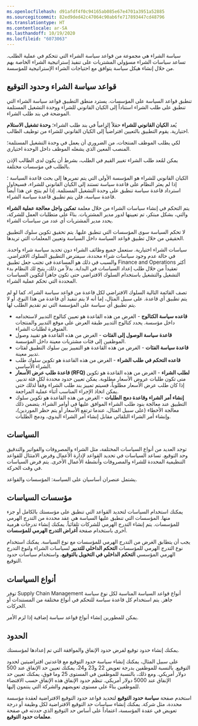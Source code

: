 ```yaml
---
ms.openlocfilehash: d91afdf4f0c94165ab085e67e4701a3951a52885
ms.sourcegitcommit: 82ed9ded42c47064c90ab6fe717893447cd48796
ms.translationtype: HT
ms.contentlocale: ar-SA
ms.lasthandoff: 10/19/2020
ms.locfileid: "6073063"
---
```

سياسة الشراء هي مجموعة من قواعد سياسة الشراء التي تتحكم في عملية الطلب. تساعد سياسات الشراء مسؤولي المشتريات على تنفيذ إستراتيجية الشراء الخاصة بهم من خلال إنشاء هيكل سياسة يتوافق مع احتياجات الشراء الإستراتيجية للمؤسسة.

## <a name="purchasing-policy-rules-and-signing-limits"></a>قواعد سياسة الشراء وحدود التوقيع 

تنطبق قواعد السياسة على المؤسسات. يسترد منطق التطبيق قواعد سياسة الشراء التي تنطبق على طلب الشراء استناداً إلى الكيان القانوني للشراء ووحدة التشغيل المستلمة الموضحة في بند طلب الشراء.

يُعد **الكيان القانوني للشراء** حقلاً إلزامياً في بند طلب الشراء؛ **وحدة تشغيل الاستلام** اختيارية. يقوم التطبيق بالتعيين افتراضياً إلى الكيان القانوني للشراء من توظيف الطالب.

لكي يطلب الموظف المنتجات، من الضروري أن يعمل في وحدة التشغيل المستلمة؛ المنصب المعين الذي يشغله الموظف داخل الوحدة اختياري.

يمكن لمُعد طلب الشراء تغيير القيم في الطلب، بشرط أن يكون لدى الطالب الإذن بالطلب في مؤسسات مختلفة.
 
الكيان القانوني للشراء هو المؤسسة الأولى التي يتم تمريرها إلى بحث قاعدة السياسة ؛ إذا لم يعثر النظام على قاعدة سياسة تستند إلى الكيان القانوني للشراء، فسيحاول استرداد قاعدة سياسة تنطبق على وحدة التشغيل المستلمة. إذا لم ينتج عن هذا أيضاً قاعدة سياسة، فلن يتم تطبيق قاعدة سياسة الشراء.

يتم التحكم في إنشاء سياسات الشراء من خلال معلمة **تمكين واجل معالجة عملية الشراء** والتي، بشكل مبتكر، تم تعيينها لدور مدير المشتريات. بناءً على متطلبات العمل للشركة، يحدد مدير المشتريات أي عدد من سياسات الشراء.

لا تحكم السياسة سوى المؤسسات التي تنطبق عليها. يتم تحقيق تكوين سلوك التطبيق الحقيقي من خلال تطبيق قواعد السياسة داخل السياسة وتعيين المعلمات التي تريدها.

سياسات الشراء اختيارية. ستعمل جميع وظائف الشراء دون تحديد سياسة شراء واحدة. في حالة عدم وجود سياسات شراء محددة، سيفترض التطبيق السلوك الافتراضي. والسبب في ذلك هو المساعدة في تجنب جعل تطبيق Finance and Operations أكثر تعقيداً من خلال طلب إعداد السياسات في البداية. بدلاً من ذلك، يتيح لك النظام بدء التشغيل والتشغيل باستخدام السلوك الافتراضي حتى تكون جاهزاً لتكوين السياسات المحددة التي تحكم عملية الشراء.

تصف القائمة التالية السلوك الافتراضي لكل قاعدة من قواعد سياسة الشراء، كما لو لم يتم تطبيق أي قاعدة. على سبيل المثال، إما أنه لا يتم تنفيذ أي قاعدة من هذا النوع، أو لا يتم تطبيق أي سياسة على المؤسسة التي تم تقديم الطلب لها.

-   **قاعده سياسة الكتالوج** - الغرض من هذه القاعدة هو تعيين كتالوج التدبير لاستخدامه داخل مؤسسة. يحدد كتالوج التدبير طبقة العرض على موقع التدبير والمنتجات المتوفرة لطلبات الشراء.
-   **قاعدة سياسة الوصول إلى الفئات** - الغرض من هذه القاعدة هو تقييد وصول الموظفين إلى فئات مشتريات معينة داخل المؤسسة.
-   **قاعدة سياسة الفئات** - الغرض من هذه القاعدة هو التمييز بين سلوك التطبيق لفئات تدبير معينة.
-   **قاعده التحكم في طلب الشراء** - الغرض من هذه القاعدة هو تكوين سلوك طلب الشراء الأساسي.
-   **قاعدة طلب عرض الأسعار (RFQ) لطلب الشراء** - الغرض من هذه القاعدة هو تكوين متى تكون طلبات عروض الأسعار مطلوبة. يمكن تعيين حدود محددة لكل فئة تدبير. إذا كان طلب عرض الأسعار مطلوباً، فسيتم تمييز بند طلب الشراء وفقاً لذلك حتى يمكن اتخاذ الإجراء المناسب أثناء عملية المراجعة.
-   **إنشاء أمر الشراء وقاعدة دمج الطلبات** - الغرض من هذه القاعدة هو تكوين سلوك التطبيق عند معالجة بنود طلب الشراء الموافق عليها في أوامر الشراء.
    يتضمن ذلك معالجة الأخطاء (على سبيل المثال، عندما ترتفع الأسعار أو يتم حظر الموردين)، وإنشاء أمر الشراء التلقائي مقابل إنشاء أمر الشراء اليدوي، ودمج الطلبات.

## <a name="policies"></a>السياسات 

توجد العديد من أنواع السياسات المختلفة، مثل الشراء والمصروفات والفواتير والتدقيق وحد التوقيع. تساعد السياسات في تحديد القواعد لإدارة الأعمال وفرض الامتثال للقواعد التنظيمية المحددة للشراء والمصروفات وأنشطة الأعمال الأخرى. يتم فرض السياسات في وقت الحركة.

يشتمل عنصران أساسيان على السياسة: المؤسسات والقواعد.

## <a name="policy-organizations"></a>مؤسسات السياسات 

يمكنك استخدام السياسات لتحديد القواعد التي تنطبق على مؤسستك بالكامل أو جزء منها. المؤسسات التي تنطبق عليها السياسة هي عقد محددة من التدرج الهرمي للمؤسسات. يتم إنشاء التدرج الهرمي للشركات تلقائياً. يمكنك إنشاء تدرجات هرمية أخرى باستخدام صفحة **أغراض التدرج الهرمي للمؤسسات**.

يجب أن يتطابق الغرض من التدرج الهرمي للمؤسسات مع نوع السياسة.
يمكنك استخدام نوع التدرج الهرمي للمؤسسات **التحكم الداخلي للتدبير** لسياسات الشراء ولنوع التدرج الهرمي المؤسسي **التحكم الداخلي في التخويل بالتوقيع**، واستخدام سياسات حدود التوقيع.

## <a name="policy-types"></a>أنواع السياسات 

توفر Supply Chain Management أنواع قواعد السياسة المناسبة لكل نوع سياسة جاهز. يتم استخدام كل قاعدة سياسة للتحكم في أنواع مختلفة من المستندات أو الحركات.

يمكن للمطورين إنشاء أنواع قواعد سياسة إضافية إذا لزم الأمر.

## <a name="limits"></a>الحدود 

يمكنك إنشاء حدود توقيع لفرض حدود الإنفاق والموافقة التي تم إعدادها لمؤسستك.

على سبيل المثال، يمكنك إنشاء سياسة حدود التوقيع مع قاعدتين افتراضيتين لحدود التوقيع. بالنسبة للموظفين بدرجة تعويض 22 و23 و24، يمكنك تعيين حد الإنفاق عند 500 دولار أمريكي. ومع ذلك، بالنسبة للموظفين في المستوى 25 وما فوق، يمكنك تعيين حد الإنفاق عند 5000 دولار أمريكي. تنظم حدود الإنفاق هذه الإنفاق حسب الاقتضاء للموظفين بناءً على مستوى تعويضهم والشركة التي ينتمون إليها.

استخدم صفحة **سياسة حدود التوقيع** لتحديد قواعد حدود التوقيع الافتراضية لعقدة مؤسسة محددة، مثل شركة. يمكنك إنشاء سياسات حد التوقيع الافتراضية لكل وظيفة أو درجة تعويض في عقدة المؤسسة، اعتماداً على أساس حد التوقيع الذي حددته في صفحة **معلمات حدود التوقيع**.
